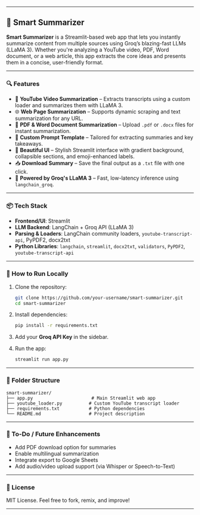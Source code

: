 
---

## 🦜 Smart Summarizer

**Smart Summarizer** is a Streamlit-based web app that lets you instantly summarize content from multiple sources using Groq’s blazing-fast LLMs (LLaMA 3). Whether you're analyzing a YouTube video, PDF, Word document, or a web article, this app extracts the core ideas and presents them in a concise, user-friendly format.

---

### 🔍 Features

* 🎥 **YouTube Video Summarization** – Extracts transcripts using a custom loader and summarizes them with LLaMA 3.
* 🌐 **Web Page Summarization** – Supports dynamic scraping and text summarization for any URL.
* 📄 **PDF & Word Document Summarization** – Upload `.pdf` or `.docx` files for instant summarization.
* 💬 **Custom Prompt Template** – Tailored for extracting summaries and key takeaways.
* 🎨 **Beautiful UI** – Stylish Streamlit interface with gradient background, collapsible sections, and emoji-enhanced labels.
* 📥 **Download Summary** – Save the final output as a `.txt` file with one click.
* 🚀 **Powered by Groq's LLaMA 3** – Fast, low-latency inference using `langchain_groq`.

---

### 📦 Tech Stack

* **Frontend/UI**: Streamlit
* **LLM Backend**: LangChain + Groq API (LLaMA 3)
* **Parsing & Loaders**: LangChain community loaders, `youtube-transcript-api`, PyPDF2, docx2txt
* **Python Libraries**: `langchain`, `streamlit`, `docx2txt`, `validators`, `PyPDF2`, `youtube-transcript-api`

---

### 🚀 How to Run Locally

1. Clone the repository:

   ```bash
   git clone https://github.com/your-username/smart-summarizer.git
   cd smart-summarizer
   ```

2. Install dependencies:

   ```bash
   pip install -r requirements.txt
   ```

3. Add your **Groq API Key** in the sidebar.

4. Run the app:

   ```bash
   streamlit run app.py
   ```

---

### 📂 Folder Structure

```
smart-summarizer/
├── app.py                      # Main Streamlit web app
├── youtube_loader.py          # Custom YouTube transcript loader
├── requirements.txt           # Python dependencies
└── README.md                  # Project description
```

---

### 📌 To-Do / Future Enhancements

* Add PDF download option for summaries
* Enable multilingual summarization
* Integrate export to Google Sheets
* Add audio/video upload support (via Whisper or Speech-to-Text)

---

### 📄 License

MIT License. Feel free to fork, remix, and improve!

---

